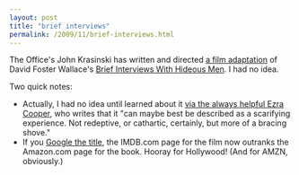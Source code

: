 ```yaml
---
layout: post
title: "brief interviews"
permalink: /2009/11/brief-interviews.html
---
```


<p>The Office&#39;s John Krasinski has written and directed <a href="http://www.imdb.com/title/tt0790627/#">a film adaptation</a> of David Foster Wallace&#39;s <a href="http://www.amazon.com/Brief-Interviews-Hideous-Men-Stories/dp/0316925411">Brief Interviews With Hideous Men</a>.  I had no idea.</p>

<p>Two quick notes:</p>

<ul>
<li>Actually, I had no idea until learned about it <a href="http://lettersunknown.com/archives/001412.html">via the always helpful Ezra Cooper</a>, who writes that it &quot;can maybe best be described as a scarifying experience. Not redeptive, or cathartic, certainly, but more of a bracing shove.&quot;</li>
<li>If you <a href="http://www.google.com/search?rls=en&amp;q=brief+interviews+with+hideous+men&amp;ie=UTF-8&amp;oe=UTF-8">Google the title</a>, the IMDB.com page for the film now outranks the Amazon.com page for the book.  Hooray for Hollywood!  (And for AMZN, obviously.)</li>
</ul>


